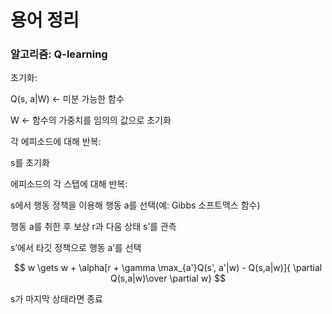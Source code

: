 # 용어 정리

### **알고리즘: Q-learning**

초기화:

Q(s, a|W) ← 미분 가능한 함수

W ← 함수의 가중치를 임의의 값으로 초기화

각 에피소드에 대해 반복:

s를 초기화

에피소드의 각 스텝에 대해 반복:

s에서 행동 정책을 이용해 행동 a를 선택(예: Gibbs 소프트맥스 함수)

행동 a를 취한 후 보상 r과 다음 상태 s’를 관측

s’에서 타깃 정책으로 행동 a’를 선택

$$
w \gets w + \alpha[r + \gamma \max_{a'}Q(s', a'|w) - Q(s,a|w)]{ \partial Q(s,a|w)\over \partial w}
$$

s가 마지막 상태라면 종료

